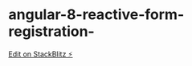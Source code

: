 # angular-8-reactive-form-registration-

[Edit on StackBlitz ⚡️](https://stackblitz.com/edit/angular-8-reactive-form-registration-udf5c2)